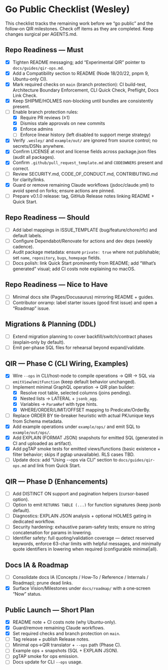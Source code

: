 # Go Public Checklist (Wesley)

This checklist tracks the remaining work before we “go public” and the follow‑on QIR milestones. Check off items as they are completed. Keep changes surgical per AGENTS.md.

## Repo Readiness — Must
- [x] Tighten README messaging; add “Experimental QIR” pointer to `docs/guides/qir-ops.md`.
- [x] Add a Compatibility section to README (Node 18/20/22, pnpm 9, Ubuntu-only CI).
- [x] Mark required checks on `main` (branch protection): CI build-test, Architecture Boundary Enforcement, CLI Quick Check, Preflight, Docs Link Check.
- [x] Keep SHIPME/HOLMES non-blocking until bundles are consistently present.
- [ ] Enable branch protection rules:
  - [x] Require PR reviews (≥1)
  - [x] Dismiss stale approvals on new commits
  - [x] Enforce admins
  - [ ] Enforce linear history (left disabled to support merge strategy)
- [x] Verify `.wesley/` and `example/out/` are ignored from source control; no secrets/DSNs anywhere.
- [x] Confirm LICENSE at root and license fields across package.json files (audit all packages).
- [x] Confirm `.github/pull_request_template.md` and `CODEOWNERS` present and correct.
- [ ] Review SECURITY.md, CODE_OF_CONDUCT.md, CONTRIBUTING.md for clarity/links.
- [x] Guard or remove remaining Claude workflows (jsdoc/claude.yml) to avoid spend on forks; ensure actions are pinned.
- [ ] Prepare v0.1.0 release: tag, GitHub Release notes linking README + Quick Start.

## Repo Readiness — Should
- [ ] Add label mappings in ISSUE_TEMPLATE (bug/feature/chore/rfc) and default labels.
- [ ] Configure Dependabot/Renovate for actions and dev deps (weekly cadence).
- [ ] Audit package metadata: ensure `private: true` where not publishable; set `name`, `repository`, `bugs`, `homepage` fields.
- [ ] Docs polish: link Quick Start prominently from README; add “What’s generated” visual; add CI costs note explaining no macOS.

## Repo Readiness — Nice to Have
- [ ] Minimal docs site (Pages/Docusaurus) mirroring README + guides.
- [ ] Contributor onramp: label starter issues (good first issue) and open a “Roadmap” issue.

## Migrations & Planning (DDL)
- [ ] Extend migration planning to cover backfill/switch/contract phases (explain‑only by default).
- [ ] Emit per‑phase SQL files for rehearsal beyond expand/validate.

## QIR — Phase C (CLI Wiring, Examples)
- [x] Wire `--ops` in CLI/host-node to compile operations → QIR → SQL via `emitView`/`emitFunction` (keep default behavior unchanged).
- [ ] Implement minimal GraphQL operation → QIR plan builder:
  - [x] Resolve root table, selected columns (joins pending).
  - [x] Nested lists → LATERAL + `jsonb_agg`.
  - [x] Variables → `ParamRef` with type hints.
  - [x] WHERE/ORDER/LIMIT/OFFSET mapping to Predicate/OrderBy.
- [ ] Replace ORDER BY tie-breaker heuristic with actual PK/unique keys from Schema metadata.
- [x] Add example operations under `example/ops/` and emit SQL to `example/out/ops/`.
- [x] Add EXPLAIN (FORMAT JSON) snapshots for emitted SQL (generated in CI and uploaded as artifact).
- [x] Add pgTAP smoke tests for emitted views/functions (basic existence + filter behavior; skips if pgtap unavailable). RLS cases TBD.
- [ ] Update docs: add “Using --ops via CLI” section to `docs/guides/qir-ops.md` and link from Quick Start.

## QIR — Phase D (Enhancements)
- [ ] Add DISTINCT ON support and pagination helpers (cursor-based option).
- [ ] Option to emit `RETURNS TABLE (...)` for function signatures (keep jsonb default).
- [ ] Diagnostics: EXPLAIN JSON analysis + optional HOLMES gating in dedicated workflow.
- [ ] Security hardening: exhaustive param-safety tests; ensure no string concatenation for params in lowering.
- [ ] Identifier safety: full quoting/validation coverage — detect reserved keywords, enforce 63-char limits with helpful messages, and minimally quote identifiers in lowering when required (configurable minimal|all).

## Docs IA & Roadmap
- [ ] Consolidate docs IA (Concepts / How‑To / Reference / Internals / Roadmap); prune dead links.
- [x] Surface Vision/Milestones under `docs/roadmap/` with a one‑screen “Now” status.

## Public Launch — Short Plan
- [x] README note + CI costs note (why Ubuntu-only).
- [x] Guard/remove remaining Claude workflows.
- [x] Set required checks and branch protection on `main`.
- [ ] Tag release + publish Release notes.
- [ ] Minimal ops→QIR translator + `--ops` path (Phase C).
- [ ] Example ops + snapshots (SQL + EXPLAIN JSON).
- [ ] pgTAP smoke for ops emission.
- [ ] Docs update for CLI `--ops` usage.
